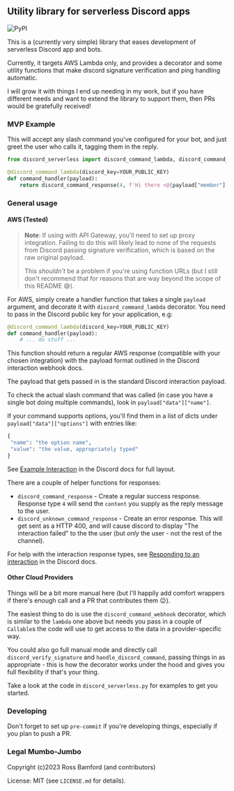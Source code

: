 ## Utility library for serverless Discord apps

![PyPI](https://img.shields.io/pypi/v/discord-serverless)

This is a (currently very simple) library that eases development of serverless Discord
app and bots.

Currently, it targets AWS Lambda only, and provides a decorator and some utility
functions that make discord signature verification and ping handling automatic.

I will grow it with things I end up needing in my work, but if you have different
needs and want to extend the library to support them, then PRs would be gratefully
received!

### MVP Example

This will accept any slash command you've configured for your bot, and just greet 
the user who calls it, tagging them in the reply. 

```python
from discord_serverless import discord_command_lambda, discord_command_response

@discord_command_lambda(discord_key=YOUR_PUBLIC_KEY)
def command_handler(payload):
    return discord_command_response(4, f'Hi there <@{payload["member"]["user"]["id"]}>')
```

### General usage

#### AWS (Tested)

> **Note**: If using with API Gateway, you'll need to set up proxy integration.
> Failing to do this will likely lead to none of the requests from Discord passing
> signature verification, which is based on the raw original payload.
> 
> This _shouldn't_ be a problem if you're using function URLs (but I still don't recommend
> that for reasons that are way beyond the scope of this README 😅).

For AWS, simply create a handler function that takes a single `payload` argument,
and decorate it with `discord_command_lambda` decorator. You need to pass in the
Discord public key for your application, e.g:

```python
@discord_command_lambda(discord_key=YOUR_PUBLIC_KEY)
def command_handler(payload):
    # ... do stuff ...
```

This function should return a regular AWS response (compatible with your chosen 
integration) with the payload format outlined in the Discord interaction webhook
docs.

The payload that gets passed in is the standard Discord interaction payload.

To check the actual slash command that was called (in case you have a single bot 
doing multiple commands), look in `payload["data"]["name"]`.

If your command supports options, you'll find them in a list of dicts under
`payload["data"]["options"]` with entries like:

```python
{
 "name": "the option name",
 "value": "the value, appropriately typed" 
}
```

See [Example Interaction](https://discord.com/developers/docs/interactions/application-commands#slash-commands-example-interaction)
in the Discord docs for full layout.

There are a couple of helper functions for responses:

* `discord_command_response` - Create a regular success response. Response type `4`
  will send the `content` you supply as the reply message to the user.
* `discord_unknown_command_response` - Create an error response. This will get sent
  as a HTTP 400, and will cause discord to display "The interaction failed" to the
  the user (but _only_ the user - not the rest of the channel).

For help with the interaction response types, see [Responding to an interaction](https://discord.com/developers/docs/interactions/receiving-and-responding#responding-to-an-interaction)
in the Discord docs.

#### Other Cloud Providers

Things will be a bit more manual here (but I'll happily add comfort wrappers if
there's enough call and a PR that contributes them 😉).

The easiest thing to do is use the `discord_command_webhook` decorator, which 
is similar to the `lambda` one above but needs you pass in a couple of `Callable`s
the code will use to get access to the data in a provider-specific way.

You could also go full manual mode and directly call `discord_verify_signature` and
`handle_discord_command`, passing things in as appropriate - this is how the decorator
works under the hood and gives you full flexibility if that's your thing.

Take a look at the code in `discord_serverless.py` for examples to get you started.

### Developing

Don't forget to set up `pre-commit` if you're developing things, especially if you
plan to push a PR.

### Legal Mumbo-Jumbo

Copyright (c)2023 Ross Bamford (and contributors)

License: MIT (see `LICENSE.md` for details).
